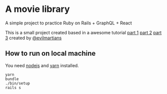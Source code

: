 # A movie library

A simple project to practice Ruby on Rails + GraphQL + React

This is a small project created based in a awesome tutorial [part 1](https://evilmartians.com/chronicles/graphql-on-rails-1-from-zero-to-the-first-query) [part 2](https://evilmartians.com/chronicles/graphql-on-rails-2-updating-the-data) [part 3](https://evilmartians.com/chronicles/graphql-on-rails-3-on-the-way-to-perfection) created by [@evilmartians](https://github.com/evilmartians/)

## How to run on local machine

You need [nodejs](https://nodejs.org/en/download/) and [yarn](https://yarnpkg.com/lang/en/docs/install) installed.

```
yarn
bundle
./bin/setup
rails s
```
